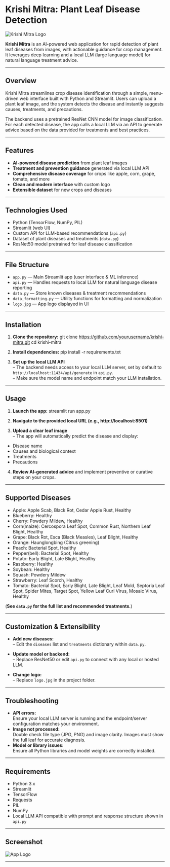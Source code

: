 # Krishi Mitra: Plant Leaf Disease Detection

![Krishi Mitra Logo](logo.jpg)

**Krishi Mitra** is an AI-powered web application for rapid detection of plant leaf diseases from images, with actionable guidance for crop management. It leverages deep learning and a local LLM (large language model) for natural language treatment advice.

---

## Overview

Krishi Mitra streamlines crop disease identification through a simple, menu-driven web interface built with Python and Streamlit. Users can upload a plant leaf image, and the system detects the disease and instantly suggests causes, treatments, and precautions.

The backend uses a pretrained ResNet CNN model for image classification. For each detected disease, the app calls a local LLM via an API to generate advice based on the data provided for treatments and best practices.

---

## Features

- **AI-powered disease prediction** from plant leaf images
- **Treatment and prevention guidance** generated via local LLM API
- **Comprehensive disease coverage** for crops like apple, corn, grape, tomato, and more
- **Clean and modern interface** with custom logo
- **Extensible dataset** for new crops and diseases

---

## Technologies Used

- Python (TensorFlow, NumPy, PIL)
- Streamlit (web UI)
- Custom API for LLM-based recommendations (`api.py`)
- Dataset of plant diseases and treatments (`data.py`)
- ResNet50 model pretrained for leaf disease classification

---

## File Structure

- `app.py` — Main Streamlit app (user interface & ML inference)
- `api.py` — Handles requests to local LLM for natural language disease reporting
- `data.py` — Store known diseases & treatment recommendations
- `data_formatting.py` — Utility functions for formatting and normalization
- `logo.jpg` — App logo displayed in UI

---

## Installation

1. **Clone the repository:**
git clone https://github.com/yourusername/krishi-mitra.git
cd krishi-mitra


2. **Install dependencies:**
pip install -r requirements.txt



3. **Set up the local LLM API**  
– The backend needs access to your local LLM server, set by default to `http://localhost:11434/api/generate` in `api.py`.  
– Make sure the model name and endpoint match your LLM installation.

---

## Usage

1. **Launch the app:**
streamlit run app.py


2. **Navigate to the provided local URL (e.g., http://localhost:8501)**

3. **Upload a clear leaf image**  
– The app will automatically predict the disease and display:
  - Disease name
  - Causes and biological context
  - Treatments
  - Precautions

4. **Review AI-generated advice** and implement preventive or curative steps on your crops.

---

## Supported Diseases

- Apple: Apple Scab, Black Rot, Cedar Apple Rust, Healthy
- Blueberry: Healthy
- Cherry: Powdery Mildew, Healthy
- Corn(maize): Cercospora Leaf Spot, Common Rust, Northern Leaf Blight, Healthy
- Grape: Black Rot, Esca (Black Measles), Leaf Blight, Healthy
- Orange: Haunglongbing (Citrus greening)
- Peach: Bacterial Spot, Healthy
- Pepper(bell): Bacterial Spot, Healthy
- Potato: Early Blight, Late Blight, Healthy
- Raspberry: Healthy
- Soybean: Healthy
- Squash: Powdery Mildew
- Strawberry: Leaf Scorch, Healthy
- Tomato: Bacterial Spot, Early Blight, Late Blight, Leaf Mold, Septoria Leaf Spot, Spider Mites, Target Spot, Yellow Leaf Curl Virus, Mosaic Virus, Healthy

(**See `data.py` for the full list and recommended treatments.**)

---

## Customization & Extensibility

- **Add new diseases:**  
– Edit the `diseases` list and `treatments` dictionary within `data.py`.

- **Update model or backend:**  
– Replace ResNet50 or edit `api.py` to connect with any local or hosted LLM.

- **Change logo:**  
– Replace `logo.jpg` in the project folder.

---

## Troubleshooting

- **API errors:**  
Ensure your local LLM server is running and the endpoint/server configuration matches your environment.
- **Image not processed:**  
Double check file type (JPG, PNG) and image clarity. Images must show the full leaf for accurate diagnosis.
- **Model or library issues:**  
Ensure all Python libraries and model weights are correctly installed.

---

## Requirements

- Python 3.x
- Streamlit
- TensorFlow
- Requests
- PIL
- NumPy
- Local LLM API compatible with prompt and response structure shown in `api.py`

---

## Screenshot

![App Logo](logo.jpg)

---






















